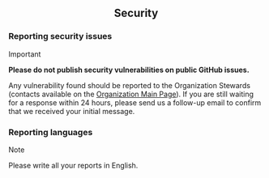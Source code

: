 <div align="center">

## Security
</div>

### Reporting security issues

> [!IMPORTANT]  
> **Please do not publish security vulnerabilities on public GitHub issues.**

Any vulnerability found should be reported to the Organization Stewards (contacts available on the [Organization Main Page](https://github.com/AI4REALNET)).
If you are still waiting for a response within 24 hours, please send us a follow-up email to confirm that we received your initial message.

### Reporting languages

> [!NOTE]
> Please write all your reports in English.

